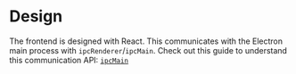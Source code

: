 # Design

The frontend is designed with React. This communicates with the Electron main process with `ipcRenderer`/`ipcMain`. Check out this guide to understand this communication API: [`ipcMain`](https://www.electronjs.org/docs/api/ipc-main)
